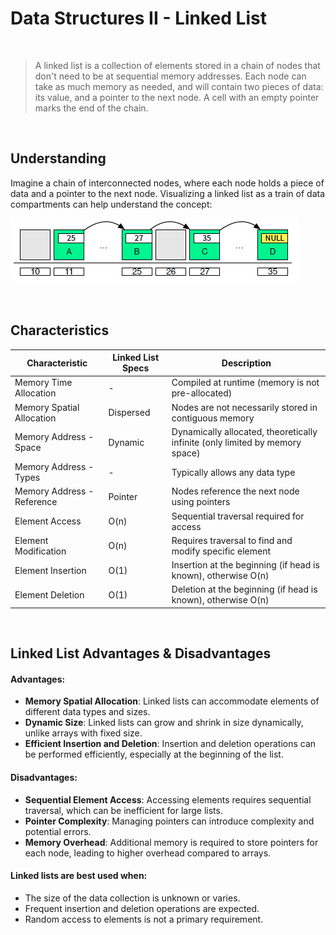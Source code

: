 # Data Structures II - Linked List

<br/>

> A linked list is a collection of elements stored in a chain of nodes that don't need to be at sequential memory addresses. 
> Each node can take as much memory as needed, and will contain two pieces of data: its value, and a pointer to the next node. 
A cell with an empty pointer marks the end of the chain.
<br/>

## Understanding

Imagine a chain of interconnected nodes, where each node holds a piece of data and a pointer to the next node. 
Visualizing a linked list as a train of data compartments can help understand the concept:

![Linked List Visualization](/Resources/Images/linkedlist_visualization.png)

<br/>

## Characteristics

| Characteristic                | Linked List Specs | Description                                                |
|-------------------------------|-----------------|------------------------------------------------------------|
| Memory Time Allocation        | -               | Compiled at runtime (memory is not pre-allocated)                    |
| Memory Spatial Allocation     | Dispersed       | Nodes are not necessarily stored in contiguous memory      |
| Memory Address - Space        | Dynamic         | Dynamically allocated, theoretically infinite (only limited by memory space)       |
| Memory Address - Types        | -               | Typically allows any data type                             |
| Memory Address - Reference    | Pointer         | Nodes reference the next node using pointers                |
| Element Access                | O(n)            | Sequential traversal required for access                   |
| Element Modification          | O(n)            | Requires traversal to find and modify specific element     |
| Element Insertion             | O(1)            | Insertion at the beginning (if head is known), otherwise O(n)|
| Element Deletion              | O(1)            | Deletion at the beginning (if head is known), otherwise O(n)|

<br/>

## Linked List Advantages & Disadvantages

#### Advantages:
- **Memory Spatial Allocation**: Linked lists can accommodate elements of different data types and sizes.
- **Dynamic Size**: Linked lists can grow and shrink in size dynamically, unlike arrays with fixed size.
- **Efficient Insertion and Deletion**: Insertion and deletion operations can be performed efficiently, especially at the beginning of the list.


#### Disadvantages:
- **Sequential Element Access**: Accessing elements requires sequential traversal, which can be inefficient for large lists.
- **Pointer Complexity**: Managing pointers can introduce complexity and potential errors.
- **Memory Overhead**: Additional memory is required to store pointers for each node, leading to higher overhead compared to arrays.


#### Linked lists are best used when:
- The size of the data collection is unknown or varies.
- Frequent insertion and deletion operations are expected.
- Random access to elements is not a primary requirement.





